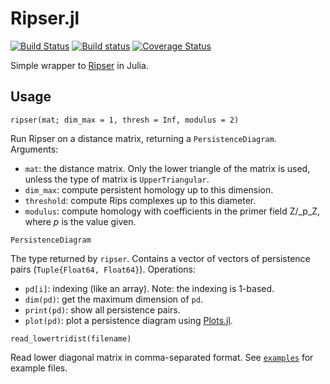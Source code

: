 # Ripser.jl

[![Build Status](https://travis-ci.org/mtsch/Ripser.jl.svg?branch=master)](https://travis-ci.org/mtsch/Ripser.jl)
[![Build status](https://ci.appveyor.com/api/projects/status/le4fbrk5hsgnf3ax?svg=true)](https://ci.appveyor.com/project/mtsch/ripser-jl)
[![Coverage Status](https://coveralls.io/repos/github/mtsch/Ripser.jl/badge.svg?branch=master)](https://coveralls.io/github/mtsch/Ripser.jl?branch=master)

Simple wrapper to [Ripser](https://github.com/Ripser/ripser) in Julia.

## Usage

```
ripser(mat; dim_max = 1, thresh = Inf, modulus = 2)
```

Run Ripser on a distance matrix, returning a `PersistenceDiagram`. Arguments:

* `mat`: the distance matrix. Only the lower triangle of the matrix is used,
  unless the type of matrix is `UpperTriangular`.
* `dim_max`: compute persistent homology up to this dimension.
* `threshold`: compute Rips complexes up to this diameter.
* `modulus`: compute homology with coefficients in the primer field Z/_p_Z,
  where _p_ is the value given.

```
PersistenceDiagram
```

The type returned by `ripser`. Contains a vector of vectors of persistence pairs
(`Tuple{Float64, Float64}`). Operations:

* `pd[i]`: indexing (like an array). Note: the indexing is 1-based.
* `dim(pd)`: get the maximum dimension of `pd`.
* `print(pd)`: show all persistence pairs.
* `plot(pd)`: plot a persistence diagram using
  [Plots.jl](https://github.com/JuliaPlots/Plots.jl).

```
read_lowertridist(filename)
```

Read lower diagonal matrix in comma-separated format. See
[`examples`](examples) for example files.
